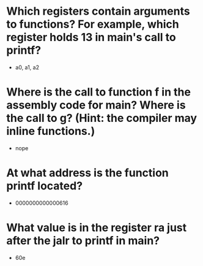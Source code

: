 # Which registers contain arguments to functions? For example, which register holds 13 in main's call to printf?
* a0, a1, a2

# Where is the call to function f in the assembly code for main? Where is the call to g? (Hint: the compiler may inline functions.)

* nope

# At what address is the function printf located?

* 0000000000000616

# What value is in the register ra just after the jalr to printf in main?

* 60e

